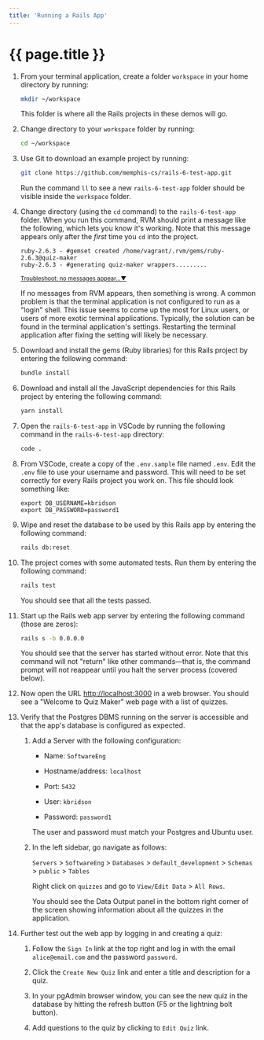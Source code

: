 ```yaml
---
title: 'Running a Rails App'
---
```


# {{ page.title }}

1. From your terminal application, create a folder `workspace` in your home directory by running:

    ```bash
    mkdir ~/workspace
    ```

    This folder is where all the Rails projects in these demos will go.

1. Change directory to your `workspace` folder by running:

    ```bash
    cd ~/workspace
    ```

1. Use Git to download an example project by running:

    ```bash
    git clone https://github.com/memphis-cs/rails-6-test-app.git
    ```

    Run the command `ll` to see a new `rails-6-test-app` folder should be visible inside the `workspace` folder.

1. Change directory (using the `cd` command) to the `rails-6-test-app` folder. When you run this command, RVM should print a message like the following, which lets you know it's working. Note that this message appears only after the _first_ time you `cd` into the project.

    ```text
    ruby-2.6.3 - #gemset created /home/vagrant/.rvm/gems/ruby-2.6.3@quiz-maker
    ruby-2.6.3 - #generating quiz-maker wrappers.........
    ```

    <span class="ml-2 text-nowrap"><small><a class="text-muted" data-toggle="collapse" href="#moreDetails3-5" role="button" aria-expanded="false" aria-controls="moreDetails3-5">Troubleshoot: no messages appear...▼</a></small></span>

    <div class="collapse" id="moreDetails3-5">
    <p class="text-muted mr-3 ml-3">
    If no messages from RVM appears, then something is wrong. A common problem is that the terminal application is not configured to run as a "login" shell. This issue seems to come up the most for Linux users, or users of more exotic terminal applications. Typically, the solution can be found in the terminal application's settings. Restarting the terminal application after fixing the setting will likely be necessary.
    </p>
    </div>

1. Download and install the gems (Ruby libraries) for this Rails project by entering the following command:

    ```bash
    bundle install
    ```

1. Download and install all the JavaScript dependencies for this Rails project by entering the following command:

    ```bash
    yarn install
    ```

1. Open the `rails-6-test-app` in VSCode by running the following command in the `rails-6-test-app` directory:

    ```bash
    code .
    ```

1. From VSCode, create a copy of the `.env.sample` file named `.env`. Edit the `.env` file to use your username and password. This will need to be set correctly for every Rails project you work on. This file should look something like:

    ```text
    export DB_USERNAME=kbridson
    export DB_PASSWORD=password1
    ```

1. Wipe and reset the database to be used by this Rails app by entering the following command:

    ```bash
    rails db:reset
    ```

1. The project comes with some automated tests. Run them by entering the following command:

    ```bash
    rails test
    ```

    You should see that all the tests passed.

1. Start up the Rails web app server by entering the following command (those are zeros):

    ```bash
    rails s -b 0.0.0.0
    ```

    You should see that the server has started without error. Note that this command will not "return" like other commands—that is, the command prompt will not reappear until you halt the server process (covered below).

1. Now open the URL <http://localhost:3000> in a web browser. You should see a "Welcome to Quiz Maker" web page with a list of quizzes.

1. Verify that the Postgres DBMS running on the server is accessible and that the app's database is configured as expected.

    1. Add a Server with the following configuration:

        - Name: `SoftwareEng`

        - Hostname/address: `localhost`

        - Port: `5432`

        - User: `kbridson`

        - Password: `password1`

        The user and password must match your Postgres and Ubuntu user.

    1. In the left sidebar, go navigate as follows:

        `Servers` > `SoftwareEng` > `Databases` > `default_development` > `Schemas` > `public` > `Tables`

        Right click on `quizzes` and go to `View/Edit Data` > `All Rows`.

        You should see the Data Output panel in the bottom right corner of the screen showing information about all the quizzes in the application.

1. Further test out the web app by logging in and creating a quiz:

    1. Follow the `Sign In` link at the top right and log in with the email `alice@email.com` and the password `password`.

    1. Click the `Create New Quiz` link and enter a title and description for a quiz.

    1. In your pgAdmin browser window, you can see the new quiz in the database by hitting the refresh button (F5 or the lightning bolt button).

    1. Add questions to the quiz by clicking to `Edit Quiz` link.
